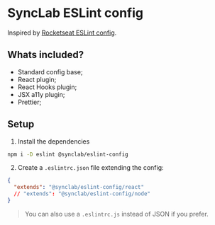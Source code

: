# SyncLab ESLint config

Inspired by [Rocketseat ESLint config](https://github.com/Rocketseat/eslint-config-rocketseat).

## Whats included?

- Standard config base;
- React plugin;
- React Hooks plugin;
- JSX a11y plugin;
- Prettier;

## Setup

1. Install the dependencies

```bash
npm i -D eslint @synclab/eslint-config
```

2. Create a `.eslintrc.json` file extending the config:

```json
{
  "extends": "@synclab/eslint-config/react"
  // "extends": "@synclab/eslint-config/node"
}
```

> You can also use a `.eslintrc.js` instead of JSON if you prefer.
